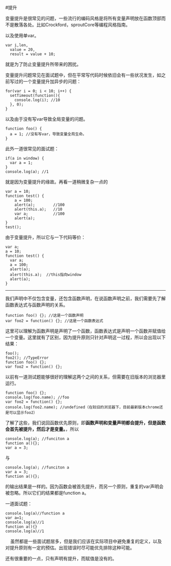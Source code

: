 #提升

变量提升是很常见的问题，一些流行的编码风格是将所有变量声明放在函数顶部而不是散落各处。比如Crockford，sproutCore等编程风格指南。

以及使用单var。

    var i,len,
      value = 20,
      result = value + 10;

就是为了防止变量提升所带来的困扰。
 
变量提升问题常见在面试题中，但在平常写代码时候依旧会有一些状况发生，如之前写过的一个变量提升加异步的问题： 

    for(var i = 0; i < 10; i++) {
      setTimeout(function(){
        console.log(i); //10
      }, 0);
    }

以及由于没有写var导致全局变量的问题。

    function foo() {
      a = 1; //没有写var，导致变量全局生命。
    }

此外一道很常见的面试题： 

    if(a in window) {
      var a = 1;
    }
    console.log(a); //1

就是因为变量提升的缘故。再看一道稍微复杂一点的

    var a = 10;  
    function test() {  
        a = 100;  
        alert(a);        //100
        alert(this.a);   //10
        var a;           //100
        alert(a);  
    }  
    test();  

由于变量提升，所以它与一下代码等价： 

    var a;
    a = 10;
    function test() { 
      var a;
      a = 100;
      alert(a);
      alert(this.a);  //this指向window
      alert(a);
    }
    
***

我们声明中不仅包含变量，还包含函数声明，在说函数声明之前，我们需要先了解函数表达式与函数声明的关系。

    function foo() {}; //这是一个函数声明
    var foo2 = function() {}; //这是一个函数表达式

这里可以理解为函数声明是声明了一个函数，函数表达式是声明一个函数并赋值给一个变量。这里就有了区别，因为提升原则只针对声明这一过程，所以会出现以下结果：

    foo();
    foo2(); //TypeError
    function foo() {};
    var foo2 = function() {};
    
以前有一道测试题能够很好的理解这两个之间的关系，但需要在旧版本的浏览器里运行。

    function foo() {}; 
    console.log(foo.name); //foo
    var foo2 = function() {};
    console.log(foo2.name); //undefined（在较旧的浏览器下，目前最新版本chrome还是可以显示foo2）
    
了解了这些，我们说回函数优先原则，即**函数声明和变量声明都会提升，但是函数会首先被提升，然后才是变量。**，所以

    console.log(a); //funciton a
    function a(){};
    var a = 3;
    
与

    console.log(a); //funciton a
    var a = 3;
    function a(){};
    
的输出结果是一样的。因为函数会被首先提升，而另一个原则，重复的var声明会被忽略。所以它们的结果都是function a。

一道面试题： 
    
    console.log(a)//function a
    var a=1;
    console.log(a)//1
    function a(){}
    console.log(a)//1
    
虽然都是一些面试题居多，但是我们应该在实际项目中避免重复的定义，以及对提升原则有一定的预估。出现错误时尽可能优先排除这种可能。

还有很重要的一点，只有声明有提升，而赋值是没有的。
   
